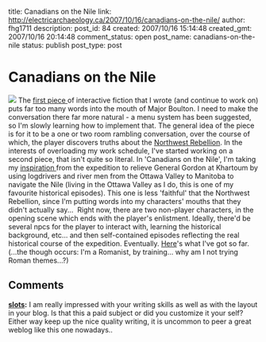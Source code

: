 title: Canadians on the Nile
link: http://electricarchaeology.ca/2007/10/16/canadians-on-the-nile/
author: fhg1711
description: 
post_id: 84
created: 2007/10/16 15:14:48
created_gmt: 2007/10/16 20:14:48
comment_status: open
post_name: canadians-on-the-nile
status: publish
post_type: post

# Canadians on the Nile

![](http://www.mhs.mb.ca/docs/mb_history/42/kennedyvoyageurs2.jpg) The [first piece ](http://electricarchaeologist.wordpress.com/2007/10/10/northwest-rebellion-early-stages-work-of-an-interactive-fiction-approach-to-writing-history/)of interactive fiction that I wrote (and continue to work on) puts far too many words into the mouth of Major Boulton. I need to make the conversation there far more natural - a menu system has been suggested, so I'm slowly learning how to implement that. The general idea of the piece is for it to be a one or two room rambling conversation, over the course of which, the player discovers truths about the [Northwest Rebellion](http://en.wikipedia.org/wiki/North-West_Rebellion). In the interests of overloading my work schedule, I've started working on a second piece, that isn't quite so literal. In 'Canadians on the Nile', I'm taking my [inspiration ](http://www.mhs.mb.ca/docs/mb_history/42/kennedyvoyageurs.shtml)from the expedition to relieve General Gordon at Khartoum by using logdrivers and river men from the Ottawa Valley to Manitoba to navigate the Nile (living in the Ottawa Valley as I do, this is one of my favourite historical episodes). This one is less 'faithful' that the Northwest Rebellion, since I'm putting words into my characters' mouths that they didn't actually say...  Right now, there are two non-player characters, in the opening scene which ends with the player's enlistment. Ideally, there'd be several npcs for the player to interact with, learning the historical background, etc... and then self-contained episodes reflecting the real historical course of the expedition. Eventually. [Here](http://www.simulatinghistory.com/IF-archive/Nile.html)'s what I've got so far.  (...the though occurs: I'm a Romanist, by training... why am I not trying Roman themes...?)

## Comments

**[slots](#11581 "2013-12-11 18:03:17"):** I am really impressed with your writing skills as well as with the layout in your blog. Is that this a paid subject or did you customize it your self? Either way keep up the nice quality writing, it is uncommon to peer a great weblog like this one nowadays..

